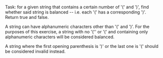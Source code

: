 Task: for a given string that contains a certain number of '(' and ')', find whether said string is balanced -- i.e. each '(' has a corresponding ')'. Return true and false.

A string can have alphanumeric characters other than '(' and ')'. For the purposes of this exercise, a string with no '('' or '(' and containing only alphanumeric characters will be considered balanced.

A string where the first opening parenthesis is ')' or the last one is '(' should be considered invalid instead.